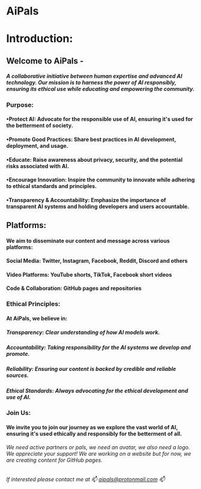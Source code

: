 # AiPals
# Introduction:

## Welcome to AiPals - 
##### A collaborative initiative between human expertise and advanced AI technology. Our mission is to harness the power of AI responsibly, ensuring its ethical use while educating and empowering the community.

### Purpose:

#### •Protect AI: Advocate for the responsible use of AI, ensuring it's used for the betterment of society.
#### •Promote Good Practices: Share best practices in AI development, deployment, and usage.
#### •Educate: Raise awareness about privacy, security, and the potential risks associated with AI.
#### •Encourage Innovation: Inspire the community to innovate while adhering to ethical standards and principles.
#### •Transparency & Accountability: Emphasize the importance of transparent AI systems and holding developers and users accountable.

## Platforms:

#### We aim to disseminate our content and message across various platforms:

#### Social Media: Twitter, Instagram, Facebook, Reddit, Discord and others
#### Video Platforms: YouTube shorts, TikTok, Facebook short videos
#### Code & Collaboration: GitHub pages and repositories


### Ethical Principles:

#### At AiPals, we believe in:

##### Transparency: Clear understanding of how AI models work.
##### Accountability: Taking responsibility for the AI systems we develop and promote.
##### Reliability: Ensuring our content is backed by credible and reliable sources.
##### Ethical Standards: Always advocating for the ethical development and use of AI.

### Join Us:

#### We invite you to join our journey as we explore the vast world of AI, ensuring it's used ethically and responsibly for the betterment of all.
###### We need active partners or pals, we need an avatar, we also need a logo. We appreciate your support! We are working on a website but for now, we are creating content for GitHub pages.
###### If interested please contact me at 📫 aipals@protonmail.com 📫
